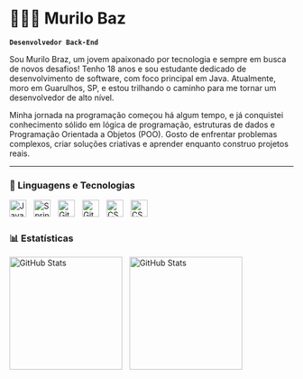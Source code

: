 # 👩🏻‍💻 Murilo Baz

**`Desenvolvedor Back-End`**

Sou Murilo Braz, um jovem apaixonado por tecnologia e sempre em busca de novos desafios! Tenho 18 anos e sou estudante dedicado de desenvolvimento de software, com foco principal em Java. Atualmente, moro em Guarulhos, SP, e estou trilhando o caminho para me tornar um desenvolvedor de alto nível.

Minha jornada na programação começou há algum tempo, e já conquistei conhecimento sólido em lógica de programação, estruturas de dados e Programação Orientada a Objetos (POO). Gosto de enfrentar problemas complexos, criar soluções criativas e aprender enquanto construo projetos reais.

---

### 🤖 Linguagens e Tecnologias


<img align="left" alt="Java" width="30px" style="padding-right:10px;" src="https://cdn.jsdelivr.net/gh/devicons/devicon/icons/java/java-original.svg"/>

<img align="left" alt="Spring" width="30px" style="padding-right:10px;" src="https://cdn.jsdelivr.net/gh/devicons/devicon/icons/spring/spring-original.svg" />

<img align="left" alt="Git" width="30px" style="padding-right:10px;" src="https://cdn.jsdelivr.net/gh/devicons/devicon/icons/git/git-original.svg" />

<img align="left" alt="GitHub" width="30px" style="padding-right:10px;" src="https://cdn.jsdelivr.net/gh/devicons/devicon/icons/github/github-original.svg" />


<img
  align="left" 
    alt="CSS" 
    title="CSS"
    width="30px" 
    style="padding-right: 10px;" 
 src="https://cdn.jsdelivr.net/gh/devicons/devicon@latest/icons/mysql/mysql-original.svg" />

 
<img
align="left" 
    alt="CSS" 
    title="CSS"
    width="30px" 
    style="padding-right: 10px;" 
 src="https://cdn.jsdelivr.net/gh/devicons/devicon@latest/icons/postgresql/postgresql-original-wordmark.svg" />
          
          
          



<br/>
<br/>

### 📊 Estatísticas

<p>
  <img 
    align="left" 
    alt="GitHub Stats" 
    height="200" 
    style="padding-right: 10px;" 
    src="https://github-readme-stats.vercel.app/api?username=zmurilaoo&show_icons=true&theme=tokyonight&include_all_commits=true&locale=pt-br" 
  />

<img 
      align="left" 
      alt="GitHub Stats" 
      height="200" 
      src="https://github-readme-stats.vercel.app/api/top-langs/?username=zmurilaoo&theme=tokyonight&layout=compact&custom_title=Tecnologias&langs_count=9" 
  />

</p>
